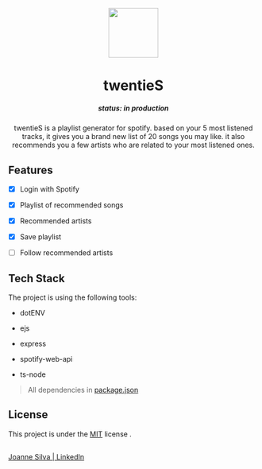 
  

<p  align="center">
<img  src="https://i.ibb.co/NCnRVtC/logo-transparent.png"  height="100"  width="100"/>
</p>

<h1  align="center">twentieS</h1>

<h5  align="center"> status: in production</h5>

<p  align="center"> twentieS is a playlist generator for spotify. based on your 5 most listened tracks, it gives you a brand new list of 20 songs you may like. it also recommends you a few artists who are related to your most listened ones. </p>

  

## Features

  

- [x] Login with Spotify

- [x] Playlist of recommended songs

- [x] Recommended artists

- [x] Save playlist

- [ ] Follow recommended artists

  

## Tech Stack

  

The project is using the following tools:

- dotENV

- ejs

- express

- spotify-web-api

- ts-node

> All dependencies in [package.json](https://github.com/joannegabriela/twentieS/blob/master/package.json)

  

## License

  

This project is under the [MIT](./LICENSE) license .

  

##

  

[Joanne Silva | LinkedIn](https://www.linkedin.com/in/joanne-silva-485077160/)
